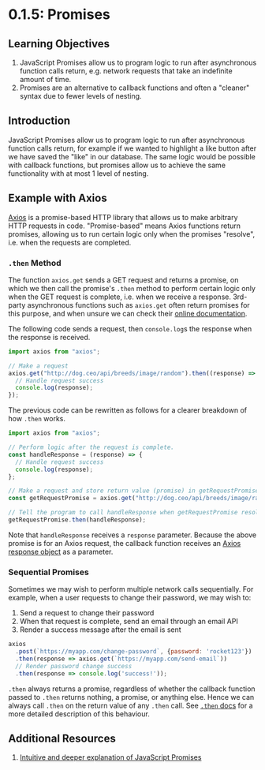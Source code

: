 # 0.1.5: Promises

## Learning Objectives

1. JavaScript Promises allow us to program logic to run after asynchronous function calls return, e.g. network requests that take an indefinite amount of time.
2. Promises are an alternative to callback functions and often a "cleaner" syntax due to fewer levels of nesting.

## Introduction

JavaScript Promises allow us to program logic to run after asynchronous function calls return, for example if we wanted to highlight a like button after we have saved the "like" in our database. The same logic would be possible with callback functions, but promises allow us to achieve the same functionality with at most 1 level of nesting.&#x20;

## Example with Axios

[Axios](https://axios-http.com) is a promise-based HTTP library that allows us to make arbitrary HTTP requests in code. "Promise-based" means Axios functions return promises, allowing us to run certain logic only when the promises "resolve", i.e. when the requests are completed.

### `.then` Method

The function `axios.get` sends a GET request and returns a promise, on which we then call the promise's `.then` method to perform certain logic only when the GET request is complete, i.e. when we receive a response. 3rd-party asynchronous functions such as `axios.get` often return promises for this purpose, and when unsure we can check their [online documentation](https://axios-http.com/docs/api\_intro).

The following code sends a request, then `console.log`s the response when the response is received.

```javascript
import axios from "axios";

// Make a request
axios.get("http://dog.ceo/api/breeds/image/random").then((response) => {
  // Handle request success
  console.log(response);
});
```

The previous code can be rewritten as follows for a clearer breakdown of how `.then` works.

```javascript
import axios from "axios";

// Perform logic after the request is complete.
const handleResponse = (response) => {
  // Handle request success
  console.log(response);
};

// Make a request and store return value (promise) in getRequestPromise
const getRequestPromise = axios.get("http://dog.ceo/api/breeds/image/random");

// Tell the program to call handleResponse when getRequestPromise resolves.
getRequestPromise.then(handleResponse);
```

Note that `handleResponse` receives a `response` parameter. Because the above promise is for an Axios request, the callback function receives an [Axios response object](https://axios-http.com/docs/res\_schema) as a parameter.

### Sequential Promises

Sometimes we may wish to perform multiple network calls sequentially. For example, when a user requests to change their password, we may wish to:

1. Send a request to change their password
2. When that request is complete, send an email through an email API
3. Render a success message after the email is sent

```javascript
axios
  .post(`https://myapp.com/change-password`, {password: 'rocket123'})
  .then(response => axios.get(`https://myapp.com/send-email`))
  // Render password change success
  .then(response => console.log('success!'));
```

`.then` always returns a promise, regardless of whether the callback function passed to `.then` returns nothing, a promise, or anything else. Hence we can always call `.then` on the return value of any `.then` call. See [`.then` docs](https://developer.mozilla.org/en-US/docs/Web/JavaScript/Reference/Global\_Objects/Promise/then) for a more detailed description of this behaviour.

## Additional Resources

1. [Intuitive and deeper explanation of JavaScript Promises](https://javascript.info/promise-basics)
